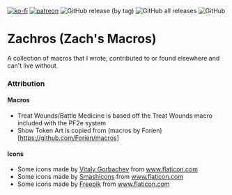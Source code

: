 [![ko-fi](https://img.shields.io/badge/-buy%20me%20a%20coffee-%23FF5E5B?style=plastic)](https://ko-fi.com/slate) [![patreon](https://img.shields.io/badge/-support%20me%20on%20patreon-%235C5C5C?style=plastic)](https://patreon.com/slatesfoundrystuff) ![GitHub release (by tag)](https://img.shields.io/github/downloads/zarmstrong/fvtt-zachros/zachros-1.1.2/total?style=plastic) ![GitHub all releases](https://img.shields.io/github/downloads/zarmstrong/fvtt-zachros/total?style=plastic) ![GitHub](https://img.shields.io/github/license/zarmstrong/fvtt-zachros?style=plastic)

# Zachros (Zach's Macros)
A collection of macros that I wrote, contributed to or found elsewhere and can't live without.

### Attribution
#### Macros
* Treat Wounds/Battle Medicine is based off the Treat Wounds macro included with the PF2e system
* Show Token Art is copied from (macros by Forien)[https://github.com/Forien/macros]
#### Icons
* Some icons made by <a href="https://www.flaticon.com/authors/vitaly-gorbachev" title="Vitaly Gorbachev">Vitaly Gorbachev</a> from <a href="https://www.flaticon.com/" title="Flaticon">www.flaticon.com</a>
* Some icons made by <a href="https://www.flaticon.com/authors/smashicons" title="Smashicons">Smashicons</a> from <a href="https://www.flaticon.com/" title="Flaticon">www.flaticon.com</a>
* Some icons made by <a href="https://www.freepik.com" title="Freepik">Freepik</a> from <a href="https://www.flaticon.com/" title="Flaticon">www.flaticon.com</a>